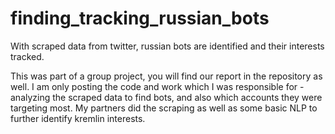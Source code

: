 # finding_tracking_russian_bots
With scraped data from twitter, russian bots are identified and their interests tracked.

This was part of a group project, you will find our report in the repository as well. 
I am only posting the code and work which I was responsible for - analyzing the scraped
data to find bots, and also which accounts they were targeting most. My partners did the
scraping as well as some basic NLP to further identify kremlin interests.
